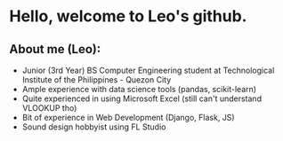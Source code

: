 # Hello, welcome to Leo's github.
## About me (Leo):
- Junior (3rd Year) BS Computer Engineering student at Technological Institute of the Philippines - Quezon City
- Ample experience with data science tools (pandas, scikit-learn)
- Quite experienced in using Microsoft Excel (still can't understand VLOOKUP tho)
- Bit of experience in Web Development (Django, Flask, JS)
- Sound design hobbyist using FL Studio

